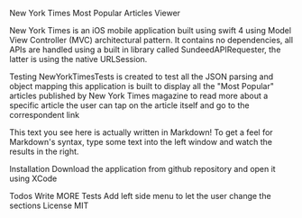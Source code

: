 New York Times
Most Popular Articles Viewer

New York Times is an iOS mobile application built using swift 4 using Model View Controller (MVC) architectural pattern. It contains no dependencies, all APIs are handled using a built in library called SundeedAPIRequester, the latter is using the native URLSession.

Testing
NewYorkTimesTests is created to test all the JSON parsing and object mapping
this application is built to display all the "Most Popular" articles published by New York Times magazine to read more about a specific article the user can tap on the article itself and go to the correspondent link

This text you see here is actually written in Markdown! To get a feel for Markdown's syntax, type some text into the left window and watch the results in the right.

Installation
Download the application from github repository and open it using XCode

Todos
Write MORE Tests
Add left side menu to let the user change the sections
License
MIT

